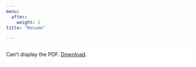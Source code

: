 ```yaml
---
menu:
  after:
    weight: 2
title: "Resume"

--- 
```


<div class="pdf-embed">
  <object data="/Resume.pdf#view=FitH"
          type="application/pdf"
          width="100%"
          id="resume-pdf">
    <p>Can’t display the PDF. <a href="/Resume.pdf">Download</a>.</p>
  </object>
</div>

<style>
  .pdf-embed { background:#fff; border-radius:8px; overflow:hidden; }
  #resume-pdf { width:100%; height:85vh; }                        /* mobile default */
  @media (min-width: 768px) { #resume-pdf { height:1400px; } }    /* tablets/desktop */
</style>

